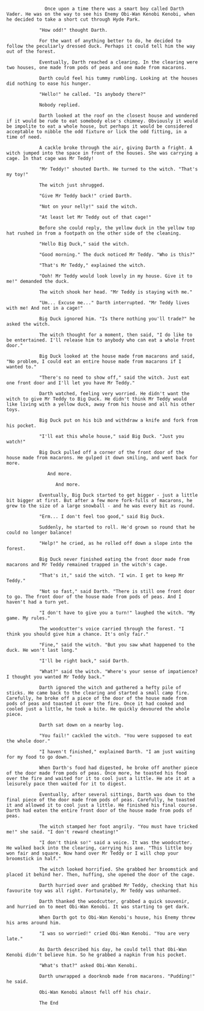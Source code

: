 

                  Once upon a time there was a smart boy called Darth Vader. He was on the way to see his Enemy Obi-Wan Kenobi Kenobi, when he decided to take a short cut through Hyde Park.

                "How odd!" thought Darth.

                For the want of anything better to do, he decided to follow the peculiarly dressed duck. Perhaps it could tell him the way out of the forest.

                Eventually, Darth reached a clearing. In the clearing were two houses, one made from pods of peas and one made from macarons.

                Darth could feel his tummy rumbling. Looking at the houses did nothing to ease his hunger.

                "Hello!" he called. "Is anybody there?"

                Nobody replied.

                Darth looked at the roof on the closest house and wondered if it would be rude to eat somebody else's chimney. Obviously it would be impolite to eat a whole house, but perhaps it would be considered acceptable to nibble the odd fixture or lick the odd fitting, in a time of need.

                A cackle broke through the air, giving Darth a fright. A witch jumped into the space in front of the houses. She was carrying a cage. In that cage was Mr Teddy!

                "Mr Teddy!" shouted Darth. He turned to the witch. "That's my toy!"

                The witch just shrugged.

                "Give Mr Teddy back!" cried Darth.

                "Not on your nelly!" said the witch.

                "At least let Mr Teddy out of that cage!"

                Before she could reply, the yellow duck in the yellow top hat rushed in from a footpath on the other side of the cleaning.

                "Hello Big Duck," said the witch.

                "Good morning." The duck noticed Mr Teddy. "Who is this?"

                "That's Mr Teddy," explained the witch.

                "Ooh! Mr Teddy would look lovely in my house. Give it to me!" demanded the duck.

                The witch shook her head. "Mr Teddy is staying with me."

                "Um... Excuse me..." Darth interrupted. "Mr Teddy lives with me! And not in a cage!"

                Big Duck ignored him. "Is there nothing you'll trade?" he asked the witch.

                The witch thought for a moment, then said, "I do like to be entertained. I'll release him to anybody who can eat a whole front door."

                Big Duck looked at the house made from macarons and said, "No problem, I could eat an entire house made from macarons if I wanted to."

                "There's no need to show off," said the witch. Just eat one front door and I'll let you have Mr Teddy."

                Darth watched, feeling very worried. He didn't want the witch to give Mr Teddy to Big Duck. He didn't think Mr Teddy would like living with a yellow duck, away from his house and all his other toys.

                Big Duck put on his bib and withdraw a knife and fork from his pocket.

                "I'll eat this whole house," said Big Duck. "Just you watch!"

                Big Duck pulled off a corner of the front door of the house made from macarons. He gulped it down smiling, and went back for more.

                   And more.

                      And more.

                Eventually, Big Duck started to get bigger - just a little bit bigger at first. But after a few more fork-fulls of macarons, he grew to the size of a large snowball - and he was every bit as round.

                "Erm... I don't feel too good," said Big Duck.

                Suddenly, he started to roll. He'd grown so round that he could no longer balance!

                "Help!" he cried, as he rolled off down a slope into the forest.

                Big Duck never finished eating the front door made from macarons and Mr Teddy remained trapped in the witch's cage.

                "That's it," said the witch. "I win. I get to keep Mr Teddy."

                "Not so fast," said Darth. "There is still one front door to go. The front door of the house made from pods of peas. And I haven't had a turn yet.

                "I don't have to give you a turn!" laughed the witch. "My game. My rules."

                The woodcutter's voice carried through the forest. "I think you should give him a chance. It's only fair."

                "Fine," said the witch. "But you saw what happened to the duck. He won't last long."

                "I'll be right back," said Darth.

                "What?" said the witch. "Where's your sense of impatience? I thought you wanted Mr Teddy back."

                Darth ignored the witch and gathered a hefty pile of sticks. He came back to the clearing and started a small camp fire. Carefully, he broke off a piece of the door of the house made from pods of peas and toasted it over the fire. Once it had cooked and cooled just a little, he took a bite. He quickly devoured the whole piece.

                Darth sat down on a nearby log.

                "You fail!" cackled the witch. "You were supposed to eat the whole door."

                "I haven't finished," explained Darth. "I am just waiting for my food to go down."

                When Darth's food had digested, he broke off another piece of the door made from pods of peas. Once more, he toasted his food over the fire and waited for it to cool just a little. He ate it at a leisurely pace then waited for it to digest.

                Eventually, after several sittings, Darth was down to the final piece of the door made from pods of peas. Carefully, he toasted it and allowed it to cool just a little. He finished his final course. Darth had eaten the entire front door of the house made from pods of peas.

                The witch stamped her foot angrily. "You must have tricked me!" she said. "I don't reward cheating!"

                "I don't think so!" said a voice. It was the woodcutter. He walked back into the clearing, carrying his axe. "This little boy won fair and square. Now hand over Mr Teddy or I will chop your broomstick in half."

                The witch looked horrified. She grabbed her broomstick and placed it behind her. Then, huffing, she opened the door of the cage.

                Darth hurried over and grabbed Mr Teddy, checking that his favourite toy was all right. Fortunately, Mr Teddy was unharmed.

                Darth thanked the woodcutter, grabbed a quick souvenir, and hurried on to meet Obi-Wan Kenobi. It was starting to get dark.

                When Darth got to Obi-Wan Kenobi's house, his Enemy threw his arms around him.

                "I was so worried!" cried Obi-Wan Kenobi. "You are very late."

                As Darth described his day, he could tell that Obi-Wan Kenobi didn't believe him. So he grabbed a napkin from his pocket.

                "What's that?" asked Obi-Wan Kenobi.

                Darth unwrapped a doorknob made from macarons. "Pudding!" he said.

                Obi-Wan Kenobi almost fell off his chair.

                The End
